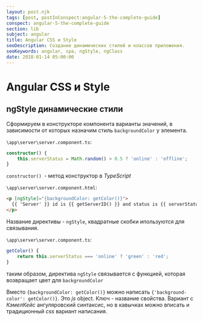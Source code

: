```yaml
---
layout: post.njk
tags: [post, postInConspect:angular-5-the-complete-guide]
conspect: angular-5-the-complete-guide
section: lib
subject: angular
title: Angular CSS и Style
seoDescription: Создание динамических стилей и классов приложения.
seoKeywords: angular, spa, ngStyle, ngClass
date: 2018-01-14 05:00:00
---
```

# Angular CSS и Style

## ngStyle динамические стили

Сформируем в конструкторе компонента варианты значений, в зависимости от которых назначим стиль `backgroundColor` у элемента.

`\app\server\server.component.ts`:

```typescript
constructor() {
    this.serverStatus = Math.random() > 0.5 ? 'online' : 'offline';
}
```

`constructor() `- метод конструктор в *TypeScript*

`\app\server\server.component.html`:

```html
<p [ngStyle]="{backgroundColor: getColor()}">
  {{ 'Server' }} id is {{ getServerID() }} and status is {{ serverStatus }}
</p>
```

Название директивы - `ngStyle`, квадратные скобки ипользуются для связывания.

`\app\server\server.component.ts`:

```typescript
getColor() {
    return this.serverStatus === 'online' ? 'green' : 'red';
}
```

таким образом, директива `ngStyle` связывается с функцией, которая возвращает цвет для `backgroundColor`

Вместо `{backgroundColor: getColor()}` можно написать `{'background-color': getColor()}`. Это *js* object. Ключ - название свойства. Вариант с *КэмелКейс* ангуляровский синтаксис, но в кавычках можно вписать и традиционный *css* вариант написания.